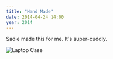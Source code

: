```yaml
---
title: "Hand Made"
date: 2014-04-24 14:00
year: 2014
---
```

<p>
  Sadie made this for me.  It's super-cuddly.
</p>
<p>
  <img src="{{'/files/2014/knitted-laptop-case-2014.jpg' | relative_url}}" alt="Laptop Case" />
</p>
